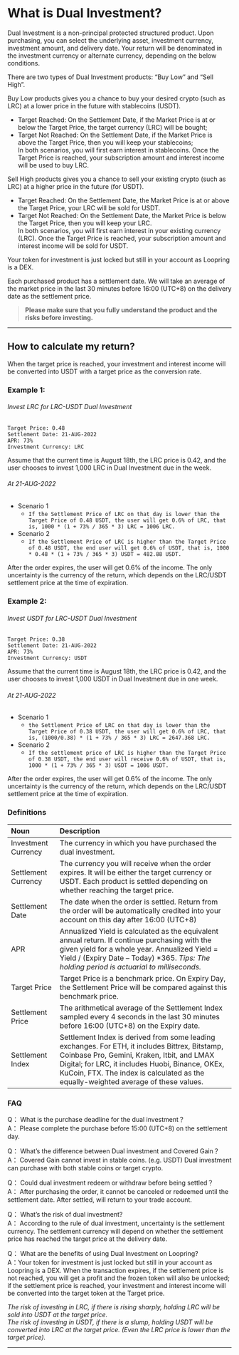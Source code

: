 # What is Dual Investment?

Dual Investment is a non-principal protected structured product. Upon purchasing, you can select the underlying asset,
investment currency, investment amount, and delivery date. Your return will be denominated in the investment currency or
alternate currency, depending on the below conditions.

There are two types of Dual Investment products: “Buy Low” and “Sell High”.

Buy Low products gives you a chance to buy your desired crypto (such as LRC) at a lower price in the future with
stablecoins (USDT).

- Target Reached: On the Settlement Date, if the Market Price is at or below the Target Price, the target currency (LRC)
  will be bought;
- Target Not Reached: On the Settlement Date, if the Market Price is above the Target Price, then you will keep your
  stablecoins;  
  In both scenarios, you will first earn interest in stablecoins. Once the Target Price is reached, your subscription
  amount and interest income will be used to buy LRC.

Sell High products gives you a chance to sell your existing crypto (such as LRC) at a higher price in the future (for
USDT).

- Target Reached: On the Settlement Date, the Market Price is at or above the Target Price, your LRC will be sold for
  USDT.
- Target Not Reached: On the Settlement Date, the Market Price is below the Target Price, then you will keep your LRC.  
  In both scenarios, you will first earn interest in your existing currency (LRC). Once the Target Price is reached,
  your subscription amount and interest income will be sold for USDT.

Your token for investment is just locked but still in your account as Loopring is a DEX. 

Each purchased product has a settlement date. We will take an average of the market price in the last 30 minutes before 16:00 (UTC+8) on the delivery date as the settlement price. 

> **Please make sure that you fully understand the product and the risks before investing.**
***

## How to calculate my return?

When the target price is reached, your investment and interest income will be converted into USDT with a target price as
the conversion rate.

### Example 1:

###### Invest LRC for LRC-USDT Dual Investment

```text 
Target Price: 0.48   
Settlement Date: 21-AUG-2022   
APR: 73%  
Investment Currency: LRC  
```

Assume that the current time is August 18th, the LRC price is 0.42, and the user chooses to invest 1,000 LRC in Dual
Investment due in the week.

###### At 21-AUG-2022

- Scenario 1
    - `If the Settlement Price of LRC on that day is lower than the Target Price of 0.48 USDT, the user will get 0.6% of LRC, that is, 1000 * (1 + 73% / 365 * 3) LRC = 1006 LRC.`
- Scenario 2
    - `If the Settlement Price of LRC is higher than the Target Price of 0.48 USDT, the end user will get 0.6% of USDT, that is, 1000 * 0.48 * (1 + 73% / 365 * 3) USDT = 482.88 USDT.`

After the order expires, the user will get 0.6% of the income. The only uncertainty is the currency of the return, which
depends on the LRC/USDT settlement price at the time of expiration.

### Example 2:

###### Invest USDT for LRC-USDT Dual Investment

```text 
Target Price: 0.38  
Settlement Date: 21-AUG-2022   
APR: 73%  
Investment Currency: USDT  
```

Assume that the current time is August 18th, the LRC price is 0.42, and the user chooses to invest 1,000 USDT in Dual
Investment due in one week.

###### At 21-AUG-2022

- Scenario 1
    - `the Settlement Price of LRC on that day is lower than the Target Price of 0.38 USDT, the user will get 0.6% of LRC, that is, (1000/0.38) * (1 + 73% / 365 * 3) LRC = 2647.368 LRC.`
- Scenario 2
    - `If the settlement price of LRC is higher than the Target Price of 0.38 USDT, the end user will receive 0.6% of USDT, that is, 1000 * (1 + 73% / 365 * 3) USDT = 1006 USDT.`

After the order expires, the user will get 0.6% of the income. The only uncertainty is the currency of the return, which
depends on the LRC/USDT settlement price at the time of expiration.

### Definitions

| Noun | Description |
| :------------ | :------------ |
| Investment Currency  | The currency in which you have purchased the dual investment.  |
| Settlement Currency  | The currency you will receive when the order expires. It will be either the target currency or USDT. Each product is settled depending on whether reaching the target price.  |
| Settlement Date  | The date when the order is settled. Return from the order will be automatically credited into your account on this day after 16:00 (UTC+8) |
| APR  | Annualized Yield is calculated as the equivalent annual return. If continue purchasing with the given yield for a whole year. Annualized Yield = Yield &#47; (Expiry Date – Today) &#42;365.  *Tips: The holding period is actuarial to milliseconds.* |
| Target Price  | Target Price is a benchmark price. On Expiry Day, the Settlement Price will be compared against this benchmark price.  |
| Settlement Price  | The arithmetical average of the Settlement Index sampled every 4 seconds in the last 30 minutes before 16:00 (UTC+8) on the Expiry date.  |
| Settlement Index  | Settlement Index is derived from some leading exchanges. For ETH, it includes Bittrex, Bitstamp, Coinbase Pro, Gemini, Kraken, Itbit, and LMAX Digital; for LRC, it includes Huobi, Binance, OKEx, KuCoin, FTX. The index is calculated as the equally-weighted average of these values.  |

### FAQ

Q： What is the purchase deadline for the dual investment？  
A： Please complete the purchase before 15:00 (UTC+8) on the settlement day.

Q： What’s the difference between Dual investment and Covered Gain？  
A： Covered Gain cannot invest in stable coins. (e.g. USDT) Dual investment can purchase with both stable coins or target
crypto.

Q： Could dual investment redeem or withdraw before being settled？  
A： After purchasing the order, it cannot be canceled or redeemed until the settlement date. After settled, will return
to your trade account.

Q： What’s the risk of dual investment?  
A： According to the rule of dual investment, uncertainty is the settlement currency. The settlement currency will depend
on whether the settlement price has reached the target price at the delivery date.

Q： What are the benefits of using Dual Investment on Loopring?  
A：Your token for investment is just locked but still in your account as Loopring is a DEX. When the transaction expires, if the settlement price is not reached, you will get a profit and the frozen token will also be unlocked; if the settlement price is reached, your investment and interest income will be converted into the target token at the Target price.

*The risk of investing in LRC, if there is rising sharply, holding LRC will be sold into USDT at the target price.  
The risk of investing in USDT, if there is a slump, holding USDT will be converted into LRC at the target price. (Even
the LRC price is lower than the target price).*
***
